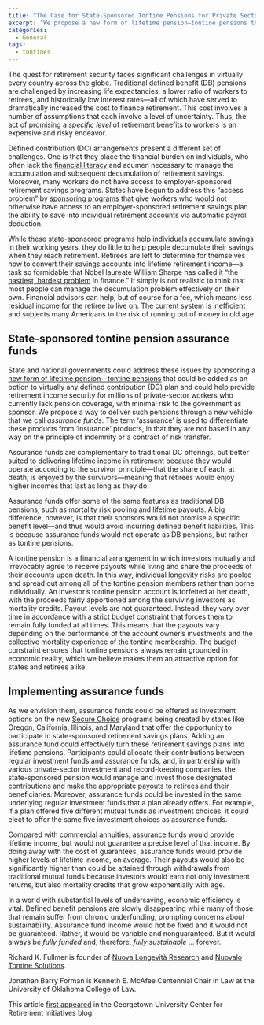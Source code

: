 ```yaml
---
title: "The Case for State-Sponsored Tontine Pensions for Private Sector Workers"
excerpt: "We propose a new form of lifetime pension—tontine pensions that could be added as an option to virtually any defined contribution (DC) plan"
categories:
  - General
tags:
  - tontines
---
```


The quest for retirement security faces significant challenges in virtually every country across the globe. Traditional defined benefit (DB) pensions are challenged by increasing life expectancies, a lower ratio of workers to retirees, and historically low interest rates—all of which have served to dramatically increased the cost to finance retirement. This cost involves a number of assumptions that each involve a level of uncertainty. Thus, the act of promising a *specific level* of retirement benefits to workers is an expensive and risky endeavor.

Defined contribution (DC) arrangements present a different set of challenges. One is that they place the financial burden on individuals, who often lack the [financial literacy](https://www.forbes.com/sites/pensionresearchcouncil/2017/12/14/a-financial-literacy-test-that-works/) and acumen necessary to manage the accumulation and subsequent decumulation of retirement savings. Moreover, many workers do not have access to employer-sponsored retirement savings programs. States have begun to address this “access problem” by [sponsoring programs](https://cri.georgetown.edu/states/) that give workers who would not otherwise have access to an employer-sponsored retirement savings plan the ability to save into individual retirement accounts via automatic payroll deduction.

While these state-sponsored programs help individuals accumulate savings in their working years, they do little to help people decumulate their savings when they reach retirement. Retirees are left to determine for themselves how to convert their savings accounts into lifetime retirement income—a task so formidable that Nobel laureate William Sharpe has called it “the [nastiest, hardest problem](https://ritholtz.com/2017/06/thorniest-problem-finance/) in finance.” It simply is not realistic to think that most people can manage the decumulation problem effectively on their own. Financial advisors can help, but of course for a fee, which means less residual income for the retiree to live on. The current system is inefficient and subjects many Americans to the risk of running out of money in old age.

## State-sponsored tontine pension assurance funds

State and national governments could address these issues by sponsoring a [new form of lifetime pension—tontine pensions](https://repository.upenn.edu/cgi/viewcontent.cgi?article=1688&context=prc_papers) that could be added as an option to virtually any defined contribution (DC) plan and could help provide retirement income security for millions of private-sector workers who currently lack pension coverage, with minimal risk to the government as sponsor. We propose a way to deliver such pensions through a new vehicle that we call *assurance funds*. The term ‘assurance’ is used to differentiate these products from ‘insurance’ products, in that they are not based in any way on the principle of indemnity or a contract of risk transfer.

Assurance funds are complementary to traditional DC offerings, but better suited to delivering lifetime income in retirement because they would operate according to the survivor principle—that the share of each, at death, is enjoyed by the survivors—meaning that retirees would enjoy higher incomes that last as long as they do.

Assurance funds offer some of the same features as traditional DB pensions, such as mortality risk pooling and lifetime payouts. A big difference, however, is that their sponsors would not promise a specific benefit level—and thus would avoid incurring defined benefit liabilities. This is because assurance funds would not operate as DB pensions, but rather as tontine pensions.

A tontine pension is a financial arrangement in which investors mutually and irrevocably agree to receive payouts while living and share the proceeds of their accounts upon death. In this way, individual longevity risks are pooled and spread out among all of the tontine pension members rather than borne individually. An investor’s tontine pension account is forfeited at her death, with the proceeds fairly apportioned among the surviving investors as mortality credits. Payout levels are not guaranteed. Instead, they vary over time in accordance with a strict budget constraint that forces them to remain fully funded at all times. This means that the payouts vary depending on the performance of the account owner’s investments and the collective mortality experience of the tontine membership. The budget constraint ensures that tontine pensions always remain grounded in economic reality, which we believe makes them an attractive option for states and retirees alike.

## Implementing assurance funds

As we envision them, assurance funds could be offered as investment options on the new [Secure Choice](https://www.pionline.com/retirement-plans/more-states-jumping-secure-choice-bandwagon) programs being created by states like Oregon, California,  Illinois, and Maryland that offer the opportunity to participate in state-sponsored retirement savings plans. Adding an assurance fund could effectively turn these retirement savings plans into lifetime pensions. Participants could allocate their contributions between regular investment funds and assurance funds, and, in partnership with various private-sector investment and record-keeping companies, the state-sponsored pension would manage and invest those designated contributions and make the appropriate payouts to retirees and their beneficiaries. Moreover, assurance funds could be invested in the same underlying regular investment funds that a plan already offers. For example, if a plan offered five different mutual funds as investment choices, it could elect to offer the same five investment choices as assurance funds.

Compared with commercial annuities, assurance funds would provide lifetime income, but would not guarantee a precise level of that income. By doing away with the cost of guarantees, assurance funds would provide higher levels of lifetime income, on average. Their payouts would also be significantly higher than could be attained through withdrawals from traditional mutual funds because investors would earn not only investment returns, but also mortality credits that grow exponentially with age.

In a world with substantial levels of undersaving, economic efficiency is vital. Defined benefit pensions are slowly disappearing while many of those that remain suffer from chronic underfunding, prompting concerns about sustainability. Assurance fund income would not be fixed and it would not be guaranteed. Rather, it would be variable and nonguaranteed. But it would always be *fully funded* and, therefore, *fully sustainable* … forever.


Richard K. Fullmer is founder of [Nuova Longevità Research](https://www.nuovalongevita.com) and [Nuovalo Tontine Solutions](https://www.nuovalo.com).

Jonathan Barry Forman is Kenneth E. McAfee Centennial Chair in Law at the University of Oklahoma College of Law.

This article [first appeared](https://cri.georgetown.edu/the-case-for-tontine-pensions-as-a-lifetime-income-solution-for-state-sponsored-retirement-savings-programs/) in the Georgetown University Center for Retirement Initiatives blog.
